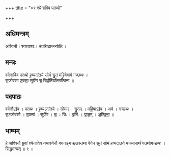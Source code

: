 +++
title = "०९ श्येनाविव पतथो"

+++
## अधिमन्त्रम्
अश्विनौ। श्यावाश्वः। उपरिष्टाज्ज्योतिः।

## मन्त्रः
श्ये॒नावि॑व पतथो ह॒व्यदा॑तये॒ सोमं॑ सु॒तं म॑हि॒षेवाव॑ गच्छथः ।  
स॒जोष॑सा उ॒षसा॒ सूर्ये॑ण च॒ त्रिर्व॒र्तिर्या॑तमश्विना ॥

## पदपाठः
श्ये॒नौऽइ॑व । प॒त॒थः॒ । ह॒व्यऽदा॑तये । सोम॑म् । सु॒तम् । म॒हि॒षाऽइ॑व । अव॑ । ग॒च्छ॒थः॒ ।  
स॒ऽजोष॑सौ । उ॒षसा॑ । सूर्ये॑ण । च॒ । त्रिः । व॒र्तिः । या॒त॒म् । अ॒श्वि॒ना॒ ॥

## भाष्यम्
हे अश्विनौ य्रुवां श्येनाविव यथाश्येनौ गगनङ्गच्छतस्तथा वेगेन सुतं सोमं हव्यदातये यजमानार्थं पतथोगच्छथः । सिद्धमन्यत् ॥ ९ ॥